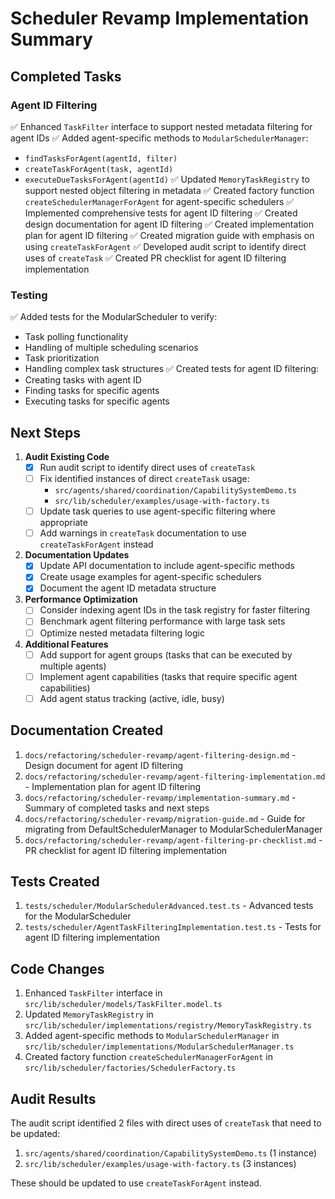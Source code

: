 # Scheduler Revamp Implementation Summary

## Completed Tasks

### Agent ID Filtering

✅ Enhanced `TaskFilter` interface to support nested metadata filtering for agent IDs
✅ Added agent-specific methods to `ModularSchedulerManager`:
   - `findTasksForAgent(agentId, filter)`
   - `createTaskForAgent(task, agentId)`
   - `executeDueTasksForAgent(agentId)`
✅ Updated `MemoryTaskRegistry` to support nested object filtering in metadata
✅ Created factory function `createSchedulerManagerForAgent` for agent-specific schedulers
✅ Implemented comprehensive tests for agent ID filtering
✅ Created design documentation for agent ID filtering
✅ Created implementation plan for agent ID filtering
✅ Created migration guide with emphasis on using `createTaskForAgent`
✅ Developed audit script to identify direct uses of `createTask`
✅ Created PR checklist for agent ID filtering implementation

### Testing

✅ Added tests for the ModularScheduler to verify:
   - Task polling functionality
   - Handling of multiple scheduling scenarios
   - Task prioritization
   - Handling complex task structures
✅ Created tests for agent ID filtering:
   - Creating tasks with agent ID
   - Finding tasks for specific agents
   - Executing tasks for specific agents

## Next Steps

1. **Audit Existing Code**
   - [x] Run audit script to identify direct uses of `createTask`
   - [ ] Fix identified instances of direct `createTask` usage:
     - `src/agents/shared/coordination/CapabilitySystemDemo.ts`
     - `src/lib/scheduler/examples/usage-with-factory.ts`
   - [ ] Update task queries to use agent-specific filtering where appropriate
   - [ ] Add warnings in `createTask` documentation to use `createTaskForAgent` instead

2. **Documentation Updates**
   - [x] Update API documentation to include agent-specific methods
   - [x] Create usage examples for agent-specific schedulers
   - [x] Document the agent ID metadata structure

3. **Performance Optimization**
   - [ ] Consider indexing agent IDs in the task registry for faster filtering
   - [ ] Benchmark agent filtering performance with large task sets
   - [ ] Optimize nested metadata filtering logic

4. **Additional Features**
   - [ ] Add support for agent groups (tasks that can be executed by multiple agents)
   - [ ] Implement agent capabilities (tasks that require specific agent capabilities)
   - [ ] Add agent status tracking (active, idle, busy)

## Documentation Created

1. `docs/refactoring/scheduler-revamp/agent-filtering-design.md` - Design document for agent ID filtering
2. `docs/refactoring/scheduler-revamp/agent-filtering-implementation.md` - Implementation plan for agent ID filtering
3. `docs/refactoring/scheduler-revamp/implementation-summary.md` - Summary of completed tasks and next steps
4. `docs/refactoring/scheduler-revamp/migration-guide.md` - Guide for migrating from DefaultSchedulerManager to ModularSchedulerManager
5. `docs/refactoring/scheduler-revamp/agent-filtering-pr-checklist.md` - PR checklist for agent ID filtering implementation

## Tests Created

1. `tests/scheduler/ModularSchedulerAdvanced.test.ts` - Advanced tests for the ModularScheduler
2. `tests/scheduler/AgentTaskFilteringImplementation.test.ts` - Tests for agent ID filtering implementation

## Code Changes

1. Enhanced `TaskFilter` interface in `src/lib/scheduler/models/TaskFilter.model.ts`
2. Updated `MemoryTaskRegistry` in `src/lib/scheduler/implementations/registry/MemoryTaskRegistry.ts`
3. Added agent-specific methods to `ModularSchedulerManager` in `src/lib/scheduler/implementations/ModularSchedulerManager.ts`
4. Created factory function `createSchedulerManagerForAgent` in `src/lib/scheduler/factories/SchedulerFactory.ts`

## Audit Results

The audit script identified 2 files with direct uses of `createTask` that need to be updated:

1. `src/agents/shared/coordination/CapabilitySystemDemo.ts` (1 instance)
2. `src/lib/scheduler/examples/usage-with-factory.ts` (3 instances)

These should be updated to use `createTaskForAgent` instead. 